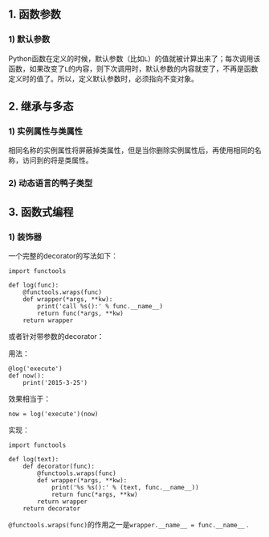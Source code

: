 <!-- 
.. title: My Notes of Python 3
.. slug: my-notes-of-python-3
.. date: 2016-02-15 13:50:27 UTC+08:00
.. tags: Python
.. category: Web
.. link: 
.. description: 
.. type: text
-->

## 1. 函数参数
### 1) 默认参数
Python函数在定义的时候，默认参数（比如`L`）的值就被计算出来了；每次调用该函数，如果改变了`L`的内容，则下次调用时，默认参数的内容就变了，不再是函数定义时的值了。所以，定义默认参数时，必须指向不变对象。

## 2. 继承与多态
### 1) 实例属性与类属性

相同名称的实例属性将屏蔽掉类属性，但是当你删除实例属性后，再使用相同的名称，访问到的将是类属性。

### 2) 动态语言的鸭子类型

## 3. 函数式编程
### 1) 装饰器
一个完整的decorator的写法如下：

	import functools

	def log(func):
   		@functools.wraps(func)
	   	def wrapper(*args, **kw):
			print('call %s():' % func.__name__)
		   	return func(*args, **kw)
		return wrapper

或者针对带参数的decorator：

<!-- TEASER_END -->

用法：

	@log('execute')
	def now():
   		print('2015-3-25')
   		
效果相当于：

	now = log('execute')(now)
	
实现：


	import functools

	def log(text):
   		def decorator(func):
       		@functools.wraps(func)
		    def wrapper(*args, **kw):
          		print('%s %s():' % (text, func.__name__))
            	return func(*args, **kw)
		    return wrapper
	    return decorator
	    
`@functools.wraps(func)`的作用之一是`wrapper.__name__ = func.__name__` .
